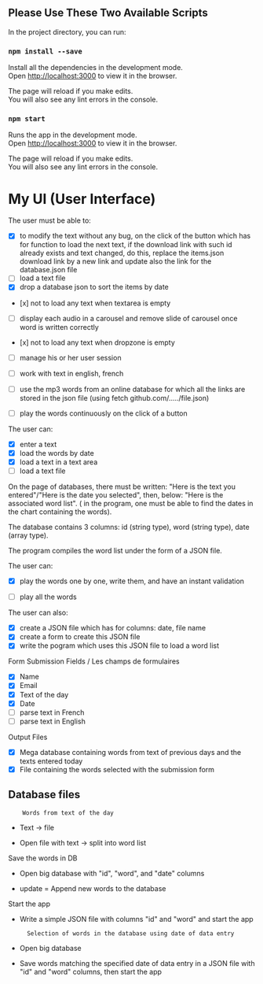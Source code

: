 ## Please Use These Two Available Scripts

In the project directory, you can run:

### `npm install --save`

Install all the dependencies in the development mode.<br>
Open [http://localhost:3000](http://localhost:3000) to view it in the browser.

The page will reload if you make edits.<br>
You will also see any lint errors in the console.

### `npm start`

Runs the app in the development mode.<br>
Open [http://localhost:3000](http://localhost:3000) to view it in the browser.

The page will reload if you make edits.<br>
You will also see any lint errors in the console.

# My UI (User Interface)

The user must be able to: 

- [x] to modify the text without any bug, on the click of the button which has for function to load the next text, if the download link with such id already exists and text changed, do this, replace the items.json download link by a new link and update also the link for the database.json file
- [ ] load a text file
- [x] drop a database json to sort the items by date
- [x] not to load any text when textarea is empty
- [ ] display each audio in a carousel and remove slide of carousel once word is written correctly
- [x] not to load any text when dropzone is empty
- [ ] manage his or her user session 
- [ ] work with text in english, french 
- [ ] use the mp3 words from an online database for which all the links are stored in the json file (using fetch github.com/...../file.json)
- [ ] play the words continuously on the click of a button


The user can: 

- [x] enter a text
- [x] load the words by date
- [x] load a text in a text area
- [ ] load a text file

On the page of databases, there must be written: "Here is the text you entered"/"Here is the date you selected", then, below: "Here is the associated word list". ( in the program, one must be able to find the dates in the chart containing the words).

The database contains 3 columns: id (string type), word (string type), date (array type).

The program compiles the word list under the form of a JSON file.


The user can: 

- [x] play the words one by one, write them, and have an instant validation

- [ ] play all the words


The user can also:

- [x] create a JSON file which has for columns: date, file name
- [x] create a form to create this JSON file
- [x] write the pogram which uses this JSON file to load a word list

Form Submission Fields / Les champs de formulaires

- [x] Name
- [x] Email
- [x] Text of the day
- [x] Date
- [ ] parse text in French
- [ ] parse text in English

Output Files

- [x] Mega database containing words from text of previous days and the texts entered today
- [x] File containing the words selected with the submission form 

## Database files

        Words from text of the day 

- Text -> file

- Open file with text -> split into word list

Save the words in DB
    
- Open big database with "id", "word", and "date" columns

- update = Append new words to the database

Start the app

- Write a simple JSON file with columns "id" and "word" and start the app 


        Selection of words in the database using date of data entry

- Open big database 

- Save words matching the specified date of data entry in a JSON file with "id" and "word" columns, then start the app
